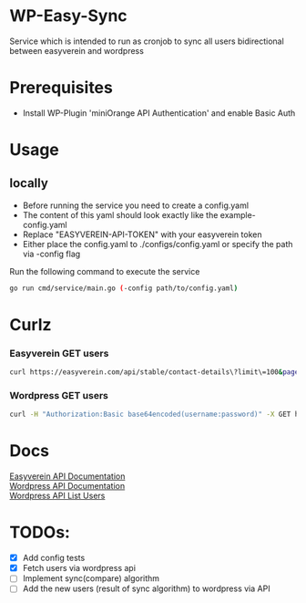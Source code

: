 # WP-Easy-Sync
Service which is intended to run as cronjob to sync all users bidirectional between easyverein and wordpress

# Prerequisites
- Install WP-Plugin 'miniOrange API Authentication' and enable Basic Auth

# Usage
## locally
- Before running the service you need to create a config.yaml  
- The content of this yaml should look exactly like the example-config.yaml  
- Replace "EASYVEREIN-API-TOKEN" with your easyverein token  
- Either place the config.yaml to ./configs/config.yaml or specify the path via -config flag

Run the following command to execute the service
```sh
go run cmd/service/main.go (-config path/to/config.yaml)
```

# Curlz
### Easyverein GET users
```sh
curl https://easyverein.com/api/stable/contact-details\?limit\=100&page=1 -H "Authorization: Token <TOKEN>"
```
### Wordpress GET users
```sh
curl -H "Authorization:Basic base64encoded(username:password)" -X GET https://your-wp-domain.com/wp-json/wp/v2/users
```

# Docs
[Easyverein API Documentation](https://easyverein.com/api/documentation/)  
[Wordpress API Documentation](https://developer.wordpress.org/rest-api/)  
[Wordpress API List Users](https://developer.wordpress.org/rest-api/reference/users/#list-users)

# TODOs:
- [x] Add config tests
- [x] Fetch users via wordpress api
- [ ] Implement sync(compare) algorithm
- [ ] Add the new users (result of sync algorithm) to wordpress via API
